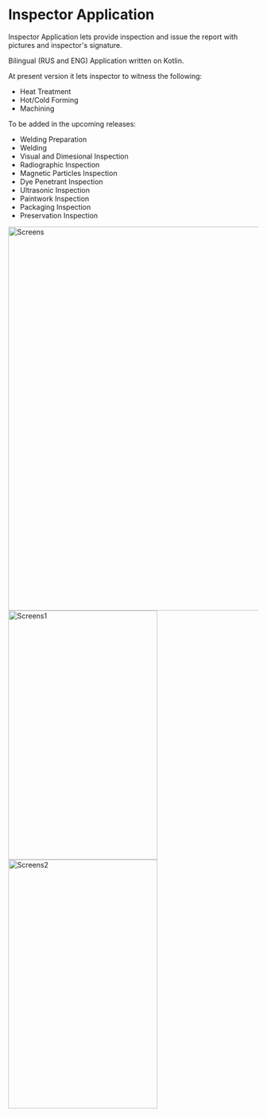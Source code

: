# Inspector Application 
Inspector Application lets provide inspection and issue the report with pictures and inspector's signature.

Bilingual (RUS and ENG) Application written on Kotlin.

At present version it lets inspector to witness the following:
- Heat Treatment
- Hot/Cold Forming
- Machining


To be added in the upcoming releases:
- Welding Preparation
- Welding
- Visual and Dimesional Inspection
- Radiographic Inspection
- Magnetic Particles Inspection
- Dye Penetrant Inspection
- Ultrasonic Inspection
- Paintwork Inspection
- Packaging Inspection
- Preservation Inspection

<img width="771" alt="Screens" src="https://user-images.githubusercontent.com/105563723/206864744-0edb03a7-3a3a-4337-9611-50bc8851effe.png">
<img width="300" height ="500"alt="Screens1" src="https://user-images.githubusercontent.com/105563723/206865072-7df3acd7-c47d-4244-91eb-c17b94db4fa3.png">
<img width="300" height ="500" alt="Screens2" src="https://user-images.githubusercontent.com/105563723/206865148-79885873-bac9-4d51-ad00-4fc912837137.png">
